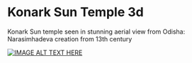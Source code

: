 # Konark Sun Temple 3d

Konark Sun temple seen in stunning aerial view from Odisha: Narasimhadeva creation from 13th century

[![IMAGE ALT TEXT HERE](https://img.youtube.com/vi/TqjHXZxTb84/0.jpg)](https://www.youtube.com/watch?v=TqjHXZxTb84)
